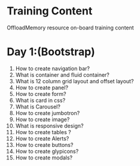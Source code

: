 # Training Content

OffloadMemory resource on-board training content 

# Day 1:(Bootstrap)

1. How to create navigation bar?
2. What is container and fluid container?
3. What is 12 column grid layout and offset layout?
4. How to create panel?
5. How to create form?
6. What is card in css?
7. What is Carousel?
8. How to create jumbotron?
9. How to create image?
10. What is responsive design?
11. How to create tables ?
12. How to create Alerts?
13. How to create buttons?
14. How to create glypicons?
15. How to create modals?

